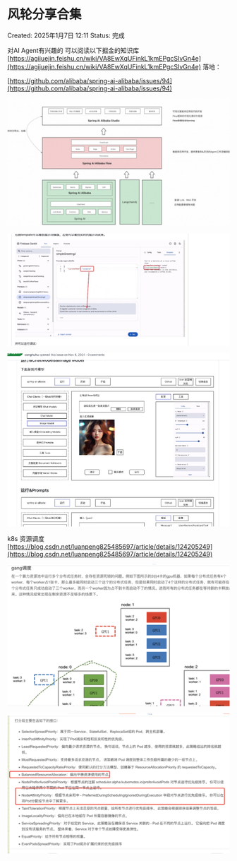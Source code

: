 # 风轮分享合集

Created: 2025年1月7日 12:11
Status: 完成

对AI Agent有兴趣的 可以阅读以下掘金的知识库 [https://agijuejin.feishu.cn/wiki/VA8EwXqUFinkL1kmEPgcSIvGn4e](https://agijuejin.feishu.cn/wiki/VA8EwXqUFinkL1kmEPgcSIvGn4e)
落地：

[https://github.com/alibaba/spring-ai-alibaba/issues/94](https://github.com/alibaba/spring-ai-alibaba/issues/94)

![5133b66a14c51f65e4df02845241e25e_720.png](%E9%A3%8E%E8%BD%AE%E5%88%86%E4%BA%AB%E5%90%88%E9%9B%86%201744bf1cd99880899d7ae28c86e84af0/5133b66a14c51f65e4df02845241e25e_720.png)

![74ace47f473ad487a299fabe57937bb9_720.png](%E9%A3%8E%E8%BD%AE%E5%88%86%E4%BA%AB%E5%90%88%E9%9B%86%201744bf1cd99880899d7ae28c86e84af0/74ace47f473ad487a299fabe57937bb9_720.png)

![a90fc96b9cf85e10c76f5dbb06e90e61_720.png](%E9%A3%8E%E8%BD%AE%E5%88%86%E4%BA%AB%E5%90%88%E9%9B%86%201744bf1cd99880899d7ae28c86e84af0/a90fc96b9cf85e10c76f5dbb06e90e61_720.png)

k8s 资源调度
[https://blog.csdn.net/luanpeng825485697/article/details/124205249](https://blog.csdn.net/luanpeng825485697/article/details/124205249)

![43b8382fab0844c50107377dfd3e8e97_720.png](%E9%A3%8E%E8%BD%AE%E5%88%86%E4%BA%AB%E5%90%88%E9%9B%86%201744bf1cd99880899d7ae28c86e84af0/43b8382fab0844c50107377dfd3e8e97_720.png)

![f6cee349f9c0738474e3088d1cf79aa6_720.png](%E9%A3%8E%E8%BD%AE%E5%88%86%E4%BA%AB%E5%90%88%E9%9B%86%201744bf1cd99880899d7ae28c86e84af0/f6cee349f9c0738474e3088d1cf79aa6_720.png)